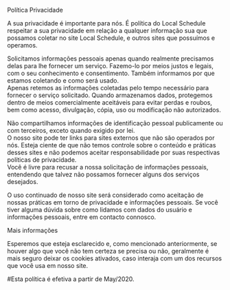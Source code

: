 Política Privacidade                    

A sua privacidade é importante para nós. É política do Local Schedule respeitar a sua privacidade em relação a qualquer informação sua que possamos coletar no site Local Schedule, e outros sites que possuímos e operamos.                    

Solicitamos informações pessoais apenas quando realmente precisamos delas para lhe fornecer um serviço. Fazemo-lo por meios justos e legais, com o seu conhecimento e consentimento. Também informamos por que estamos coletando e como será usado.                                        
Apenas retemos as informações coletadas pelo tempo necessário para fornecer o serviço solicitado. Quando armazenamos dados, protegemos dentro de meios comercialmente aceitáveis para evitar perdas e roubos, bem como acesso, divulgação, cópia, uso ou                        modificação não autorizados.                    

Não compartilhamos informações de identificação pessoal publicamente ou com terceiros, exceto quando exigido por lei.                    
O nosso site pode ter links para sites externos que não são operados por nós. Esteja ciente de que não temos controle sobre o conteúdo e práticas desses sites e não podemos aceitar responsabilidade por suas respectivas políticas de privacidade.                                        
Você é livre para recusar a nossa solicitação de informações pessoais, entendendo que talvez não possamos fornecer alguns dos serviços desejados.                    

O uso continuado de nosso site será considerado como aceitação de nossas práticas em torno de privacidade e informações pessoais. Se você tiver alguma dúvida sobre como lidamos com dados do usuário e informações pessoais, entre em contacto connosco.                    

Mais informações                    

Esperemos que esteja esclarecido e, como mencionado anteriormente, se houver algo que você não tem certeza se precisa ou não, geralmente é mais seguro deixar os cookies ativados, caso interaja com um dos recursos que você usa em nosso site.                   

#Esta política é efetiva a partir de May/2020.
